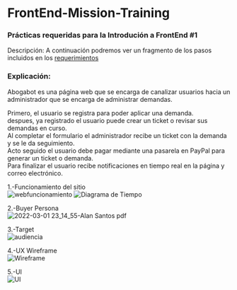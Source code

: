# FrontEnd-Mission-Training  
### Prácticas requeridas para la Introdución a FrontEnd #1  
  
Descripción: A continuación podremos ver un fragmento de los pasos incluidos en los [requerimientos](https://github.com/ZaydelSenpai/FrontEnd-Mision-Training/blob/main/Pr%C3%A1ctica%201/AbogabotRequerimientosZaydel.doc/)

### Explicación:  
Abogabot es una página web que se encarga de canalizar usuarios hacia un administrador que se encarga de administrar demandas.

Primero, el usuario se registra para poder aplicar una demanda.  
despues, ya registrado el usuario puede crear un ticket o revisar sus demandas en curso.  
Al completar el formulario el administrador recibe un ticket con la demanda y se le da seguimiento.  
Acto seguido el usuario debe pagar mediante una pasarela en PayPal para generar un ticket o demanda.  
Para finalizar el usuario recibe notificaciones en tiempo real en la página y correo electrónico.  

1.-Funcionamiento del sitio  
![webfuncionamiento](https://user-images.githubusercontent.com/58988280/156700333-1231d0ec-9655-4a76-92e7-ad815b641992.png)
![Diagrama de Tiempo](https://user-images.githubusercontent.com/58988280/156700377-eb8bb050-845a-4de9-83c5-6bf004b10136.png)

2.-Buyer Persona  
![2022-03-01 23_14_55-Alan Santos pdf](https://user-images.githubusercontent.com/58988280/156700265-3503e4b8-67ae-4ead-ad2e-b7cd47d0b0fb.png)

3.-Target  
![audiencia](https://user-images.githubusercontent.com/58988280/156701225-6d42cc06-27c6-4544-abdc-688d920ffe67.png)

4.-UX Wireframe  
![Wireframe](https://user-images.githubusercontent.com/58988280/156700258-ec59847b-5ee7-4c66-a460-f96c3dbed5fc.png)

5.-UI  
![UI](https://user-images.githubusercontent.com/58988280/156700238-a3165672-847b-4876-a582-599f772fb634.png)
